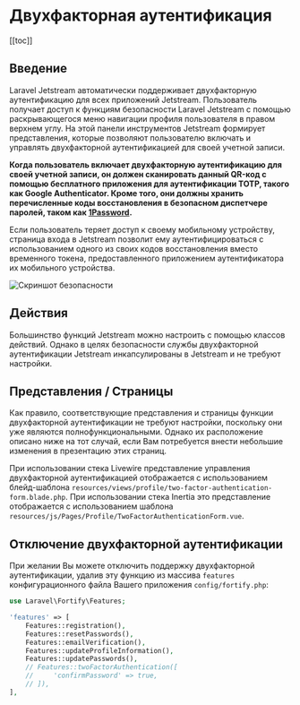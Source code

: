# Двухфакторная аутентификация

[[toc]]

## Введение

Laravel Jetstream автоматически поддерживает двухфакторную аутентификацию для всех приложений Jetstream. Пользователь получает доступ к функциям безопасности Laravel Jetstream с помощью раскрывающегося меню навигации профиля пользователя в правом верхнем углу. На этой панели инструментов Jetstream формирует представления, которые позволяют пользователю включать и управлять двухфакторной аутентификацией для своей учетной записи.

**Когда пользователь включает двухфакторную аутентификацию для своей учетной записи, он должен сканировать данный QR-код с помощью бесплатного приложения для аутентификации TOTP, такого как Google Authenticator. Кроме того, они должны хранить перечисленные коды восстановления в безопасном диспетчере паролей, таком как [1Password](https://1password.com).**

Если пользователь теряет доступ к своему мобильному устройству, страница входа в Jetstream позволит ему аутентифицироваться с использованием одного из своих кодов восстановления вместо временного токена, предоставленного приложением аутентификатора их мобильного устройства.

![Скриншот безопасности](./../../assets/img/security.png)

## Действия

Большинство функций Jetstream можно настроить с помощью классов действий. Однако в целях безопасности службы двухфакторной аутентификации Jetstream инкапсулированы в Jetstream и не требуют настройки.

## Представления / Страницы

Как правило, соответствующие представления и страницы функции двухфакторной аутентификации не требуют настройки, поскольку они уже являются полнофункциональными. Однако их расположение описано ниже на тот случай, если Вам потребуется внести небольшие изменения в презентацию этих страниц.

При использовании стека Livewire представление управления двухфакторной аутентификацией отображается с использованием блейд-шаблона `resources/views/profile/two-factor-authentication-form.blade.php`. При использовании стека Inertia это представление отображается с использованием шаблона `resources/js/Pages/Profile/TwoFactorAuthenticationForm.vue`.

## Отключение двухфакторной аутентификации

При желании Вы можете отключить поддержку двухфакторной аутентификации, удалив эту функцию из массива `features` конфигурационного файла Вашего приложения `config/fortify.php`:

```php
use Laravel\Fortify\Features;

'features' => [
    Features::registration(),
    Features::resetPasswords(),
    Features::emailVerification(),
    Features::updateProfileInformation(),
    Features::updatePasswords(),
    // Features::twoFactorAuthentication([
    //     'confirmPassword' => true,
    // ]),
],
```
